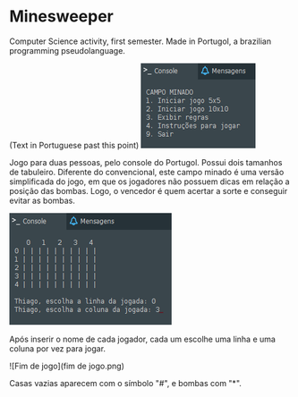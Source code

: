 # Minesweeper
Computer Science activity, first semester.
Made in Portugol, a brazilian programming pseudolanguage.

(Text in Portuguese past this point)
![Menu principal](menu.png)

Jogo para duas pessoas, pelo console do Portugol. Possui dois tamanhos de tabuleiro. Diferente do convencional, este campo minado é uma versão simplificada do jogo, em que os jogadores não possuem dicas em relação a posição das bombas. Logo, o vencedor é quem acertar a sorte e conseguir evitar as bombas.

![Jogada](jogada.png)

Após inserir o nome de cada jogador, cada um escolhe uma linha e uma coluna por vez para jogar.

![Fim de jogo](fim de jogo.png)

Casas vazias aparecem com o símbolo "#", e bombas com "*".
